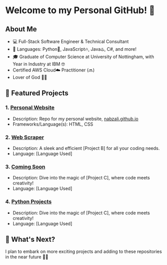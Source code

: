 # Welcome to my Personal GitHub! 🥶

## About Me

- 💻 Full-Stack Software Engineer & Technical Consultant
- 💬 Languages: Python🐍, JavaScript🔥, Java♨️, C#, and more! 
- 🎓 Graduate of Computer Science at University of Nottingham, with Year in Industry at IBM 🤓
- Certified AWS Cloud☁️ Practitioner (🔜)
- Lover of God 🤲📿

## 🔧 Featured Projects

### 1. [Personal Website](https://github.com/nabzali/nabzali.github.io)
   - Description: Repo for my personal website, [nabzali.github.io](https://nabzali.github.io)
- Frameworks/Language(s): HTML, CSS

### 2. [Web Scraper]()
   - Description: A sleek and efficient [Project B] for all your coding needs.
   - Language: [Language Used]

### 3. [Coming Soon](link-to-project-C)
   - Description: Dive into the magic of [Project C], where code meets creativity!
   - Language: [Language Used]

### 4. [Python Projects](link-to-project-C)
   - Description: Dive into the magic of [Project C], where code meets creativity!
   - Language: [Language Used]

## 🚀 What's Next?

I plan to embark on more exciting projects and adding to these repositories in the near future 🚀✨
